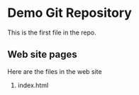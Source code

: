 # Demo Git Repository

This is the first file in the repo.

## Web site pages

Here are the files in the web site

1. index.html
